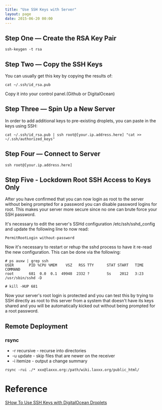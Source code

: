 ```yaml
---
title: "Use SSH Keys with Server"
layout: page
date: 2015-06-20 00:00
---
```


## Step One — Create the RSA Key Pair


```
ssh-keygen -t rsa
```

## Step Two — Copy the SSH Keys

You can usually get this key by copying the results of:

```
cat ~/.ssh/id_rsa.pub
```

Copy it into your control panel.(Github or DigitalOcean)

## Step Three — Spin Up a New Server
In order to add additional keys to pre-existing droplets, you can paste in the keys using SSH:

```
cat ~/.ssh/id_rsa.pub | ssh root@[your.ip.address.here] "cat >> ~/.ssh/authorized_keys"
```


## Step Four — Connect to Server


```
ssh root@[your.ip.address.here]
```


## Step Five - Lockdown Root SSH Access to Keys Only

After you have confirmed that you can now login as root to the server without being prompted for a password you can disable password logins for root. This makes your server more secure since no one can brute force your SSH password.

It's necessary to edit the server's SSHd configuration /etc/ssh/sshd_config and update the following line to now read:

```
PermitRootLogin without-password
```

Now it's necessary to restart or rehup the sshd process to have it re-read the new configuration. This can be done via the following:

```
# ps auxw | grep ssh
USER       PID %CPU %MEM    VSZ   RSS TTY      STAT START   TIME COMMAND
root       681  0.0  0.1  49948  2332 ?        Ss    2012   3:23 /usr/sbin/sshd -D
```

```
# kill -HUP 681
```

Now your server's root login is protected and you can test this by trying to SSH directly as root to this server from a system that doesn't have its keys shared and you will be automatically kicked out without being prompted for a root password.



## Remote Deployment

### rsync

- -r recursive - recurse into directories
- -u update - skip files that are newer on the receiver
- -i itemize - output a change summary

```
rsync -rui ./* xxx@laxxx.org:/path/wiki.laxxx.org/public_html/
```


# Reference #

[SHow To Use SSH Keys with DigitalOcean Droplets](https://www.digitalocean.com/community/tutorials/how-to-use-ssh-keys-with-digitalocean-droplets)